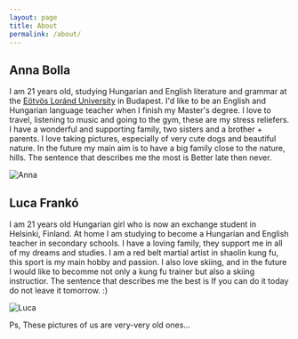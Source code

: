```yaml
---
layout: page
title: About
permalink: /about/
---
```

## Anna Bolla

I am 21 years old, studying Hungarian and English literature and grammar at the [Eötvös Loránd University](https://elte.hu) in Budapest. I'd like to be an English and Hungarian language teacher when I finish my Master's degree. I love to travel, listening to music and going to the gym, these are my stress reliefers. I have a wonderful and supporting family, two sisters and a brother + parents. I love taking pictures, especially of very cute dogs and beautiful nature. In the future my main aim is to have a big family close to the nature, hills. The sentence that describes me the most is Better late then never. 

![Anna](/pics/anna.png)


## Luca Frankó

I am 21 years old Hungarian girl who is now an exchange student in Helsinki, Finland. At home I am studying to become a Hungarian and English teacher in secondary schools. I have a loving family, they support me in all of my dreams and studies. I am a red belt martial artist  in shaolin kung fu, this sport is my main hobby and passion. I also love skiing, and in the future I would like to becomme not only a kung fu trainer but also a skiing instructior. The sentence that describes me the best is If you can do it today do not leave it tomorrow. :)

![Luca](/pics/luca.png)

Ps, These pictures of us are very-very old ones...


